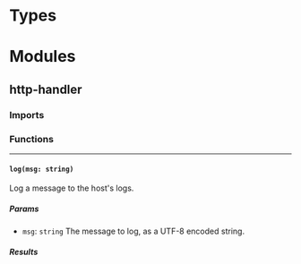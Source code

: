 # Types
# Modules
## <a href="#http-handler" name="http-handler"></a> http-handler
### Imports
### Functions

---

#### <a href="#log" name="log"></a> `log(msg: string)`
Log a message to the host's logs.

##### Params
- <a href="#log.msg" name="log.msg"></a> `msg`: `string`
The message to log, as a UTF-8 encoded string.

##### Results
